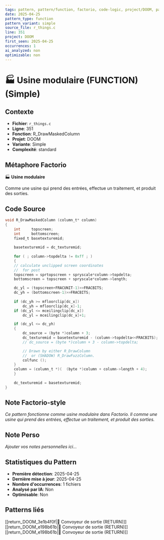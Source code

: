 ```yaml
---
tags: pattern, pattern/function, factorio, code-logic, project/DOOM, pattern/variant/simple
date: 2025-04-25
pattern_type: function
pattern_variant: simple
source_file: r_things.c
line: 351
project: DOOM
first_seen: 2025-04-25
occurrences: 1
ai_analyzed: non
optimizable: non
---
```


# 🏭 Usine modulaire (FUNCTION) (Simple)

## Contexte
- **Fichier**: `r_things.c`
- **Ligne**: 351
- **Fonction**: R_DrawMaskedColumn
- **Projet**: DOOM
- **Variante**: Simple
- **Complexité**: standard

## Métaphore Factorio
🏭 **Usine modulaire**

Comme une usine qui prend des entrées, effectue un traitement, et produit des sorties.

## Code Source
```c
void R_DrawMaskedColumn (column_t* column)
{
    int		topscreen;
    int 	bottomscreen;
    fixed_t	basetexturemid;
	
    basetexturemid = dc_texturemid;
	
    for ( ; column->topdelta != 0xff ; ) 
    {
	// calculate unclipped screen coordinates
	//  for post
	topscreen = sprtopscreen + spryscale*column->topdelta;
	bottomscreen = topscreen + spryscale*column->length;

	dc_yl = (topscreen+FRACUNIT-1)>>FRACBITS;
	dc_yh = (bottomscreen-1)>>FRACBITS;
		
	if (dc_yh >= mfloorclip[dc_x])
	    dc_yh = mfloorclip[dc_x]-1;
	if (dc_yl <= mceilingclip[dc_x])
	    dc_yl = mceilingclip[dc_x]+1;

	if (dc_yl <= dc_yh)
	{
	    dc_source = (byte *)column + 3;
	    dc_texturemid = basetexturemid - (column->topdelta<<FRACBITS);
	    // dc_source = (byte *)column + 3 - column->topdelta;

	    // Drawn by either R_DrawColumn
	    //  or (SHADOW) R_DrawFuzzColumn.
	    colfunc ();	
	}
	column = (column_t *)(  (byte *)column + column->length + 4);
    }
	
    dc_texturemid = basetexturemid;
}
```

## Note Factorio-style
*Ce pattern fonctionne comme usine modulaire dans Factorio. Il comme une usine qui prend des entrées, effectue un traitement, et produit des sorties.*

## Note Perso
*Ajouter vos notes personnelles ici...*

## Statistiques du Pattern
- **Première détection**: 2025-04-25
- **Dernière mise à jour**: 2025-04-25
- **Nombre d'occurrences**: 1 fichiers
- **Analysé par IA**: Non
- **Optimisable**: Non

## Patterns liés
[[return_DOOM_3e1b4f0f|🚚 Convoyeur de sortie (RETURN)]]
[[return_DOOM_e198b61b|🚚 Convoyeur de sortie (RETURN)]]
[[return_DOOM_e198b61b|🚚 Convoyeur de sortie (RETURN)]]
